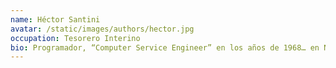 ```yaml
---
name: Héctor Santini 
avatar: /static/images/authors/hector.jpg
occupation: Tesorero Interino
bio: Programador, “Computer Service Engineer” en los años de 1968… en NCR. Especialista en dar servicio al primer Computador Transistorizado comercial en el mercado. Vicepresidente de Infomedika. Aficionado a la astrofotografia.
---
```

